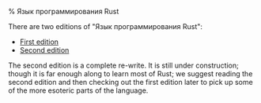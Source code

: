 % Язык программирования Rust

There are two editions of "Язык программирования Rust":

* [First edition](first-edition/index.html)
* [Second edition](second-edition/index.html)

The second edition is a complete re-write. It is still under construction;
though it is far enough along to learn most of Rust; we suggest reading the
second edition and then checking out the first edition later to pick up some of
the more esoteric parts of the language.
